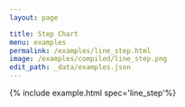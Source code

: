 ```yaml
---
layout: page

title: Step Chart
menu: examples
permalink: /examples/line_step.html
image: /examples/compiled/line_step.png
edit_path: _data/examples.json
---
```




{% include example.html spec='line_step'%}
